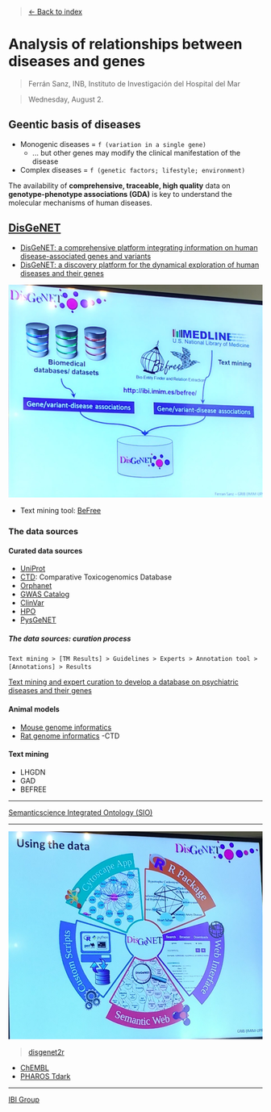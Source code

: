 > [<- Back to index](README.md)

# Analysis of relationships between diseases and genes

> Ferrán Sanz, INB, Instituto de Investigación del Hospital del Mar

> Wednesday, August 2.

## Geentic basis of diseases
- Monogenic diseases = ```f (variation in a single gene)```
  - ... but other genes may modify the clinical manifestation of the disease
- Complex diseases = ```f (genetic factors; lifestyle; environment)```


The availability of **comprehensive, traceable, high quality** data on **genotype-phenotype associations (GDA)** is key to understand the molecular mechanisms of human diseases.

## [DisGeNET](http://www.disgenet.org/)
- [DisGeNET: a comprehensive platform integrating information on human disease-associated genes and variants](https://academic.oup.com/nar/article/45/D1/D833/2290909/DisGeNET-a-comprehensive-platform-integrating)
- [DisGeNET: a discovery platform for the dynamical exploration of human diseases and their genes](https://www.ncbi.nlm.nih.gov/pmc/articles/PMC4397996/)

![DisGeNET](images/disgenet1.png)

- Text mining tool: [BeFree](http://ibi.imim.es/befree)

### The data sources
#### Curated data sources
- [UniProt](http://www.uniprot.org/)
- [CTD](http://ctdbase.org/): Comparative Toxicogenomics Database
- [Orphanet](http://www.orpha.net/consor/cgi-bin/index.php)
- [GWAS Catalog](https://www.ebi.ac.uk/gwas/)
- [ClinVar](https://www.ncbi.nlm.nih.gov/clinvar/)
- [HPO](http://human-phenotype-ontology.github.io/)
- [PysGeNET](http://www.psygenet.org/)

##### The data sources: curation process
    Text mining > [TM Results] > Guidelines > Experts > Annotation tool > [Annotations] > Results

[Text mining and expert curation to develop a database on psychiatric diseases and their genes](https://www.ncbi.nlm.nih.gov/pmc/articles/PMC5502359/)

#### Animal models
- [Mouse genome informatics](http://www.informatics.jax.org/)
- [Rat genome informatics](http://rgd.mcw.edu/)
-CTD

#### Text mining
- LHGDN
- GAD
- BEFREE

----

[Semanticscience Integrated Ontology (SIO)](https://github.com/micheldumontier/semanticscience)

----

![DisGeNET - Using the data](images/disgenet2.png)

> [disgenet2r](https://bitbucket.org/ibi_group/disgenet2r)

- [ChEMBL](https://www.ebi.ac.uk/chembl/)
- [PHAROS Tdark](http://commonfund.nih.gov/idg)

----

[IBI Group](http://ibi.imim.es/)
